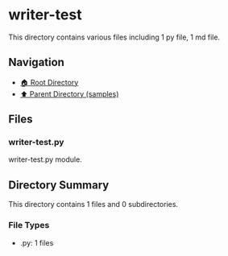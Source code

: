 # writer-test

This directory contains various files including 1 py file, 1 md file.

## Navigation

* [🏠 Root Directory](/samples/writer-test/../samples/writer-test/..README.md)
* [⬆️ Parent Directory (samples)](../README.md)

## Files

### writer-test.py

writer-test.py module.

## Directory Summary

This directory contains 1 files and 0 subdirectories.

### File Types

* .py: 1 files
